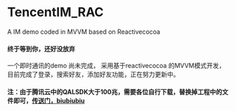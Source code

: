 # TencentIM_RAC
A IM demo coded in MVVM based on Reactivecocoa  
#### 终于等到你，还好没放弃
一个即时通讯的demo 尚未完成， 采用基于reactivecocoa 的MVVM模式开发，目前完成了登录，搜索好友，添加好友功能，正在努力更新中。

#### 注：由于腾讯云中的QALSDK大于100兆，需要各位自行下载，替换掉工程中的文件即可，[传送门，biubiubiu](https://www.qcloud.com/product/im#sdk)
